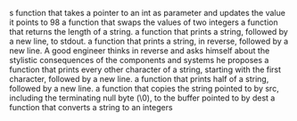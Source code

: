 s function that takes a pointer to an int as parameter and updates the value it points to 98
a function that swaps the values of two integers
a function that returns the length of a string.
a function that prints a string, followed by a new line, to stdout.
 a function that prints a string, in reverse, followed by a new line.
A good engineer thinks in reverse and asks himself about the stylistic consequences of the components and systems he proposes
a function that prints every other character of a string, starting with the first character, followed by a new line.
a function that prints half of a string, followed by a new line.
a function that copies the string pointed to by src, including the terminating null byte (\0), to the buffer pointed to by dest
a function that converts a string to an integers
